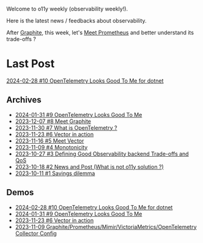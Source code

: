 Welcome to o11y weekly (observability weekly!).

Here is the latest news / feedbacks about observability.

After [Graphite](./2023-12-07_Meet_Graphite/README.md), this week, let's [Meet Prometheus](./2023-12-14_Meet_Prometheus/README.md) and better understand its trade-offs ?

# Last Post
[2024-02-28 #10 OpenTelemetry Looks Good To Me for dotnet](./2024-02-28_OpenTelemetry_Looks_Good_To_Me_dotnet/README.md)

## Archives
- [2024-01-31 #9 OpenTelemetry Looks Good To Me](./2024-01-31_OpenTelemetry_Looks_Good_To_Me/README.md)
- [2023-12-07 #8 Meet Graphite](./2023-12-07_Meet_Graphite/README.md)
- [2023-11-30 #7 What is OpenTelemetry ?](./2023-11-30_What_is_OpenTelemetry/README.md)
- [2023-11-23 #6 Vector in action](./2023-11-23_Vector_in_action/README.md)
- [2023-11-16 #5 Meet Vector](./2023-11-16_Meet_Vector/README.md)
- [2023-11-09 #4 Monotonicity](./2023-11-09_Monotonicity/README.md)
- [2023-10-27 #3 Defining Good Observability backend Trade-offs and QoS](./2023-10-27_Defining_Good_Observability_backend_Trade-offs_and_QoS/README.md)
- [2023-10-18 #2 News and Post (What is not o11y solution ?)](./2023-10-18_What_is_not_an_observability_solution/README.md)
- [2023-10-11 #1 Savings dilemma](./2023-10-11_Savings_dilemma/README.md)

## Demos
- [2024-02-28 #10 OpenTelemetry Looks Good To Me for dotnet](./2024-02-28_OpenTelemetry_Looks_Good_To_Me_dotnet/README.md)
- [2024-01-31 #9 OpenTelemetry Looks Good To Me](./2024-01-31_OpenTelemetry_Looks_Good_To_Me/demo/README.md)
- [2023-11-23 #6 Vector in action](./2023-11-23_Vector_in_action/README.md)
- [2023-11-09 Graphite/Prometheus/Mimir/VictoriaMetrics/OpenTelemetry Collector Config](./2023-11-09_Monotonicity/demo/README.md)
